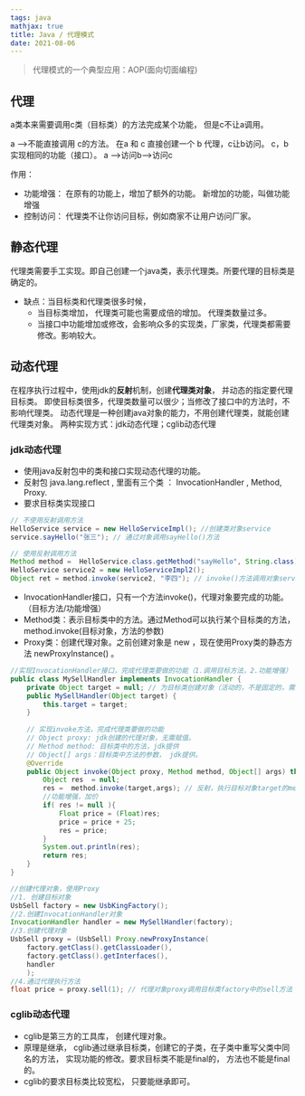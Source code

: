 ```yaml
---
tags: java
mathjax: true 
title: Java / 代理模式
date: 2021-08-06
---
```


> 代理模式的一个典型应用：AOP(面向切面编程)

<!--more-->

## 代理

a类本来需要调用c类（目标类）的方法完成某个功能， 但是c不让a调用。 

a -->不能直接调用 c的方法。
在a 和 c 直接创建一个 b 代理，c让b访问。 c，b实现相同的功能（接口）。
a -->访问b-->访问c

作用：

- 功能增强： 在原有的功能上，增加了额外的功能。 新增加的功能，叫做功能增强
- 控制访问： 代理类不让你访问目标，例如商家不让用户访问厂家。 

## 静态代理

代理类需要手工实现。即自己创建一个java类，表示代理类。所要代理的目标类是确定的。

- 缺点：当目标类和代理类很多时候，
  - 当目标类增加， 代理类可能也需要成倍的增加。 代理类数量过多。
  - 当接口中功能增加或修改，会影响众多的实现类，厂家类，代理类都需要修改。影响较大。

## 动态代理

在程序执行过程中，使用jdk的**反射**机制，创建**代理类对象**， 并动态的指定要代理目标类。
即使目标类很多，代理类数量可以很少；当修改了接口中的方法时，不影响代理类。
动态代理是一种创建java对象的能力，不用创建代理类，就能创建代理类对象。
两种实现方式：jdk动态代理；cglib动态代理

### jdk动态代理

- 使用java反射包中的类和接口实现动态代理的功能。
- 反射包 java.lang.reflect , 里面有三个类 ： InvocationHandler , Method, Proxy.
- 要求目标类实现接口

```java
// 不使用反射调用方法
HelloService service = new HelloServiceImpl(); //创建类对象service
service.sayHello("张三"); // 通过对象调用sayHello()方法

// 使用反射调用方法
Method method =  HelloService.class.getMethod("sayHello", String.class); // 获取method对象（sayHello()方法）
HelloService service2 = new HelloServiceImpl2();
Object ret = method.invoke(service2, "李四"); // invoke()方法调用对象service2的方法
```

-  InvocationHandler接口，只有一个方法invoke()，代理对象要完成的功能。（目标方法/功能增强）
- Method类：表示目标类中的方法。通过Method可以执行某个目标类的方法，method.invoke(目标对象，方法的参数)
- Proxy类：创建代理对象。之前创建对象是 new ，现在使用Proxy类的静态方法 newProxyInstance() 。

```java
//实现InvocationHandler接口，完成代理类要做的功能（1.调用目标方法，2.功能增强）
public class MySellHandler implements InvocationHandler {
    private Object target = null; // 为目标类创建对象（活动的，不是固定的，需要传入进来）
    public MySellHandler(Object target) {
        this.target = target;
    }
    
	// 实现invoke方法，完成代理类要做的功能
    // Object proxy: jdk创建的代理对象，无需赋值。
	// Method method: 目标类中的方法，jdk提供
    // Object[] args：目标类中方法的参数， jdk提供。
    @Override
    public Object invoke(Object proxy, Method method, Object[] args) throws Throwable {
        Object res  = null;
        res =  method.invoke(target,args); // 反射，执行目标对象target的method方法
		//功能增强，加价
        if( res != null ){
            Float price = (Float)res;
            price = price + 25;
            res = price;
        }
        System.out.println(res);
        return res;
    }
}
```

```java
//创建代理对象，使用Proxy
//1. 创建目标对象
UsbSell factory = new UsbKingFactory();
//2.创建InvocationHandler对象
InvocationHandler handler = new MySellHandler(factory);
//3.创建代理对象
UsbSell proxy = (UsbSell) Proxy.newProxyInstance(
    factory.getClass().getClassLoader(),
    factory.getClass().getInterfaces(),
    handler
	);
//4.通过代理执行方法
float price = proxy.sell(1); // 代理对象proxy调用目标类factory中的sell方法
```

### cglib动态代理

- cglib是第三方的工具库， 创建代理对象。
- 原理是继承， cglib通过继承目标类，创建它的子类，在子类中重写父类中同名的方法， 实现功能的修改。要求目标类不能是final的， 方法也不能是final的。
- cglib的要求目标类比较宽松， 只要能继承即可。